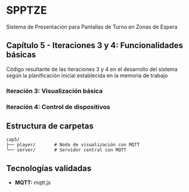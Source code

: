 # SPPTZE
Sistema de Presentación para Pantallas de Turno en Zonas de Espera

## Capítulo 5 - Iteraciones 3 y 4: Funcionalidades básicas
Código resultante de las iteraciones 3 y 4 en el desarrollo del sistema según la planificación inicial establecida en la memoria de trabajo

### Iteración 3: Visualización básica

### Iteración 4: Control de dispositivos

## Estructura de carpetas
```
cap5/
├── player/       # Nodo de visualización con MQTT
└── server/       # Servidor central con MQTT
```

## Tecnologías validadas
- **MQTT:** mqtt.js
